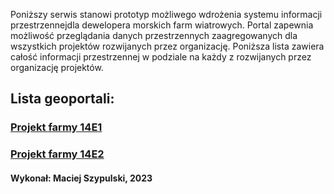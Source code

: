 Poniższy serwis stanowi prototyp możliwego wdrożenia systemu informacji przestrzennejdla dewelopera morskich farm wiatrowych. 
Portal zapewnia możliwość przeglądania danych przestrzennych zaagregowanych dla wszystkich projektów rozwijanych przez organizację. 
Poniższa lista zawiera całość informacji przestrzennej w podziale na każdy z rozwijanych przez organizację projektów. 
## Lista geoportali:
### [Projekt farmy 14E1](map1.md)
### [Projekt farmy 14E2](map2.md)


#### Wykonał: Maciej Szypulski, 2023
